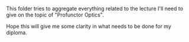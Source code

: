 This folder tries to aggregate everything related to the lecture I'll need to give on the topic of "Profunctor Optics".

Hope this will give me some clarity in what needs to be done for my diploma.